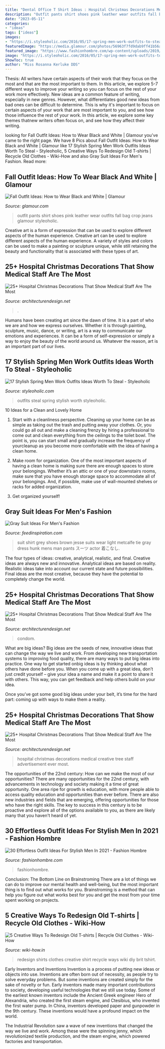 ```yaml
---
title: "Dental Office T Shirt Ideas : Hospital Christmas Decorations Medical Creative Tree Staff Advertisement Ever Most"
description: "Outfit pants shirt shoes pink leather wear outfits fall bag crop jeans glamour styleoholic"
date: "2023-05-11"
categories:
- "ideas"
tags: ["ideas"]
images:
- "https://i.styleoholic.com/2016/05/17-spring-men-work-outfits-to-steal-10.jpg"
featuredImage: "https://media.glamour.com/photos/56963f7fd9dab9ff41b56a82/master/h_1025,c_limit/slideshow-black-white-27-black-white-luella-june-main.jpg"
featured_image: "https://www.fashionhombre.com/wp-content/uploads/2019/07/Effortless-Outfit-Ideas-For-Stylish-Men-In-2019-2.jpg"
image: "https://i.styleoholic.com/2016/05/17-spring-men-work-outfits-to-steal-10.jpg"
ShowToc: true
author: "Miss Rosanna Kerluke DDS"
---
```



Thesis: All writers have certain aspects of their work that they focus on the most and that are the most important to them. In this article, we explore 5-7 different ways to improve your writing so you can focus on the rest of your work more effectively.
New ideas are a common feature of writing, especially in new genres. However, what differentiates good new ideas from bad ones can be difficult to determine. This is why it's important to focus on certain aspects of your work that are most important to you, and see how those influence the rest of your work. In this article, we explore some key themes thatnew writers often focus on, and see how they affect their writing.

	

		
looking for Fall Outfit Ideas: How to Wear Black and White | Glamour you've came to the right page. We have 8 Pics about Fall Outfit Ideas: How to Wear Black and White | Glamour like 17 Stylish Spring Men Work Outfits Ideas Worth To Steal - Styleoholic, 5 Creative Ways To Redesign Old T-shirts | Recycle Old Clothes - Wiki-How and also Gray Suit Ideas For Men&#039;s Fashion. Read more:
		
    
## Fall Outfit Ideas: How To Wear Black And White | Glamour

<img loading=lazy src="https://media.glamour.com/photos/56963f7fd9dab9ff41b56a82/master/h_1025,c_limit/slideshow-black-white-27-black-white-luella-june-main.jpg" onerror="this.onerror=null;this.src='https://tse1.mm.bing.net/th?id=OIP.J85neDBqDnSJLaawidoJ5AHaLH&amp;pid=15.1';" alt="Fall Outfit Ideas: How to Wear Black and White | Glamour">

_Source: glamour.com_

>outfit pants shirt shoes pink leather wear outfits fall bag crop jeans glamour styleoholic. 

	

Creative art is a form of expression that can be used to explore different aspects of the human experience.
Creative art can be used to explore different aspects of the human experience. A variety of styles and colors can be used to make a painting or sculpture unique, while still retaining the beauty and functionality that is associated with these types of art.

    
## 25+ Hospital Christmas Decorations That Show Medical Staff Are The Most

<img loading=lazy src="https://cdn.architecturendesign.net/wp-content/uploads/2015/12/AD-Hospital-Christmas-Decorations-16.jpg" onerror="this.onerror=null;this.src='https://tse4.mm.bing.net/th?id=OIP.MS7dfqF2QTJ81sbJJD2TVAHaJ5&amp;pid=15.1';" alt="25+ Hospital Christmas Decorations That Show Medical Staff Are The Most">

_Source: architecturendesign.net_

>. 

	

Humans have been creating art since the dawn of time. It is a part of who we are and how we express ourselves. Whether it is through painting, sculpture, music, dance, or writing, art is a way to communicate our emotions and experiences. It can be a form of self-expression or simply a way to enjoy the beauty of the world around us. Whatever the reason, art is an important part of our lives.

    
## 17 Stylish Spring Men Work Outfits Ideas Worth To Steal - Styleoholic

<img loading=lazy src="https://i.styleoholic.com/2016/05/17-spring-men-work-outfits-to-steal-10.jpg" onerror="this.onerror=null;this.src='https://tse4.mm.bing.net/th?id=OIP.Sa3UIKSK5Dt_ey_y_werggHaLH&amp;pid=15.1';" alt="17 Stylish Spring Men Work Outfits Ideas Worth To Steal - Styleoholic">

_Source: styleoholic.com_

>outfits steal spring stylish worth styleoholic. 

	

10 Ideas for a Clean and Lovely Home
1. Start with a cleanliness perspective. Cleaning up your home can be as simple as taking out the trash and putting away your clothes. Or, you could go all out and make a cleaning frenzy by hiring a professional to come out and clean everything from the ceilings to the toilet bowl. The point is, you can start small and gradually increase the frequency of yourcleanup as you become more comfortable with the idea of having a clean home.
2. Make room for organization. One of the most important aspects of having a clean home is making sure there are enough spaces to store your belongings. Whether it’s an attic or one of your downstairs rooms, make sure that you have enough storage space to accommodate all of your belongings. And, if possible, make use of wall-mounted shelves or racks for added organization.

3. Get organized yourself!

    
## Gray Suit Ideas For Men&#039;s Fashion

<img loading=lazy src="http://feedinspiration.com/wp-content/uploads/2015/08/Grey-Suit-Black-Shirt.jpg" onerror="this.onerror=null;this.src='https://tse1.mm.bing.net/th?id=OIP.yA-G-uxwEZHTCMZJEw2dMQHaKD&amp;pid=15.1';" alt="Gray Suit Ideas For Men&#039;s Fashion">

_Source: feedinspiration.com_

>suit shirt grey shoes brown jesse suits wear light metcalfe tie gray dress hunk mens man pants スーツ actor 着こなし. 

	

The four types of ideas: creative, analytical, realistic, and final.
Creative ideas are always new and innovative. Analytical ideas are based on reality. Realistic ideas take into account our current state and future possibilities. Final ideas are the most creative, because they have the potential to completely change the world.

    
## 25+ Hospital Christmas Decorations That Show Medical Staff Are The Most

<img loading=lazy src="https://cdn.architecturendesign.net/wp-content/uploads/2015/12/AD-Hospital-Christmas-Decorations-10.jpg" onerror="this.onerror=null;this.src='https://tse3.mm.bing.net/th?id=OIP.Kz3XlBdnzeBZiUdKcmc4gAHaJ3&amp;pid=15.1';" alt="25+ Hospital Christmas Decorations That Show Medical Staff Are The Most">

_Source: architecturendesign.net_

>condom. 

	

What are big ideas?
Big ideas are the seeds of new, innovative ideas that can change the way we live and work. From developing new transportation systems to improving food quality, there are many ways to put big ideas into practice.
One way to get started onbig ideas is by thinking about what others have done before you. When you come up with a great idea, don’t just credit yourself – give your idea a name and make it a point to share it with others. This way, you can get feedback and help others build on your idea.

Once you’ve got some good big ideas under your belt, it’s time for the hard part: coming up with ways to make them a reality.

    
## 25+ Hospital Christmas Decorations That Show Medical Staff Are The Most

<img loading=lazy src="http://cdn.architecturendesign.net/wp-content/uploads/2015/12/AD-Hospital-Christmas-Decorations-14.jpg" onerror="this.onerror=null;this.src='https://tse1.mm.bing.net/th?id=OIP.qfP0TXnkybGSuCnaD7_pCgHaLG&amp;pid=15.1';" alt="25+ Hospital Christmas Decorations That Show Medical Staff Are The Most">

_Source: architecturendesign.net_

>hospital christmas decorations medical creative tree staff advertisement ever most. 

	

The opportunities of the 22nd century: How can we make the most of our opportunities?
There are many opportunities for the 22nd century, with advancements in technology and society making it a time of great opportunity. One area ripe for growth is education, with more people able to access quality education and opportunities than ever before. There are also new industries and fields that are emerging, offering opportunities for those who have the right skills. The key to success in this century is to be proactive and explore all of the options available to you, as there are likely many that you haven't heard of yet.

    
## 30 Effortless Outfit Ideas For Stylish Men In 2021 - Fashion Hombre

<img loading=lazy src="https://www.fashionhombre.com/wp-content/uploads/2019/07/Effortless-Outfit-Ideas-For-Stylish-Men-In-2019-2.jpg" onerror="this.onerror=null;this.src='https://tse2.mm.bing.net/th?id=OIP.ZkZO0U5Lwgn7XJOnJ1e0BQHaKJ&amp;pid=15.1';" alt="30 Effortless Outfit Ideas For Stylish Men In 2021 - Fashion Hombre">

_Source: fashionhombre.com_

>fashionhombre. 

	

Conclusion: The Bottom Line on Brainstroming
There are a lot of things we can do to improve our mental health and well-being, but the most important thing is to find out what works for you. Brainstroming is a method that can help you figure out what works best for you and get the most from your time spent working on projects.

    
## 5 Creative Ways To Redesign Old T-shirts | Recycle Old Clothes - Wiki-How

<img loading=lazy src="http://www.wiki-how.in/wp-content/uploads/2015/09/tshirt-redesign.jpg" onerror="this.onerror=null;this.src='https://tse3.mm.bing.net/th?id=OIP.nnW4ajvv3B2Ps248a7WpbwHaE8&amp;pid=15.1';" alt="5 Creative Ways To Redesign Old T-shirts | Recycle Old Clothes - Wiki-How">

_Source: wiki-how.in_

>redesign shirts clothes creative shirt recycle ways wiki diy brit tshirt. 

	

Early Inventors and Inventions
Invention is a process of putting new ideas or objects into use. Inventions are often born out of necessity, as people try to solve everyday problems. But some inventions are created simply for the sake of novelty or fun. Early inventors made many important contributions to society, developing useful technologies that we still use today.
Some of the earliest known inventors include the Ancient Greek engineer Hero of Alexandria, who created the first steam engine, and Ctesibius, who invented the first water pump. In China, inventors developed paper and gunpowder in the 9th century. These inventions would have a profound impact on the world.

The Industrial Revolution saw a wave of new inventions that changed the way we live and work. Among these were the spinning jenny, which revolutionized textile production, and the steam engine, which powered factories and transportation.

